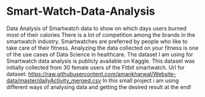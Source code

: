 # Smart-Watch-Data-Analysis
Data Analysis of Smartwatch data to show on which days users burned most of their calories
There is a lot of competition among the brands in the smartwatch industry. Smartwatches are preferred by people who like to take care of their fitness. Analyzing the data collected on your fitness is one of the use cases of Data Science in healthcare. 
The dataset I am using for Smartwatch data analysis is publicly available on Kaggle. This dataset was initially collected from 30 female users of the Fitbit smartwatch.
Url for dataset: https://raw.githubusercontent.com/amankharwal/Website-data/master/dailyActivity_merged.csv
In this small project i am using different ways of analysing data and getting the desired result at the end!
